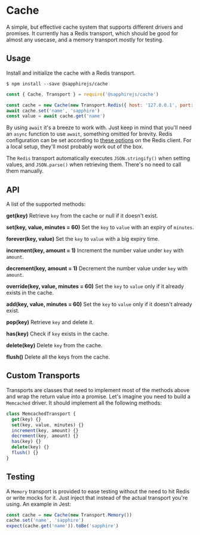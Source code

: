 # Cache

A simple, but effective cache system that supports different drivers and promises. It currently has a Redis transport, which should be good for almost any usecase, and a memory transport mostly for testing.

## Usage

Install and initialize the cache with a Redis transport.

```
$ npm install --save @sapphirejs/cache
```

```js
const { Cache, Transport } = require('@sapphirejs/cache')

const cache = new Cache(new Transport.Redis({ host: '127.0.0.1', port: 6379 }))
await cache.set('name', 'sapphire')
const value = await cache.get('name')
```

By using `await` it's a breeze to work with. Just keep in mind that you'll need an `async` function to use `await`, something omitted for brevity. Redis configuration can be set according to [these options](https://github.com/NodeRedis/node_redis#options-object-properties) on the Redis client. For a local setup, they'll most probably work out of the box.

The `Redis` transport automatically executes `JSON.stringify()` when setting values, and `JSON.parse()` when retrieving them. There's no need to call them manually.

## API

A list of the supported methods:

**get(key)** Retrieve `key` from the cache or null if it doesn't exist.

**set(key, value, minutes = 60)** Set the `key` to `value` with an expiry of `minutes`.

**forever(key, value)** Set the `key` to `value` with a big expiry time.

**increment(key, amount = 1)** Increment the number value under `key` with `amount`.

**decrement(key, amount = 1)** Decrement the number value under `key` with `amount`.

**override(key, value, minutes = 60)** Set the `key` to `value` only if it already exists in the cache.

**add(key, value, minutes = 60)** Set the `key` to `value` only if it doesn't already exist.

**pop(key)** Retrieve `key` and delete it.

**has(key)** Check if `key` exists in the cache.

**delete(key)** Delete `key` from the cache.

**flush()** Delete all the keys from the cache.

## Custom Transports

Transports are classes that need to implement most of the methods above and wrap the return value into a promise. Let's imagine you need to build a `Memcached` driver. It should implement all the following methods:

```js
class MemcachedTransport {
  get(key) {}
  set(key, value, minutes) {}
  increment(key, amount) {}
  decrement(key, amount) {}
  has(key) {}
  delete(key) {}
  flush() {}
}
```

## Testing

A `Memory` transport is provided to ease testing without the need to hit Redis or write mocks for it. Just inject that instead of the actual transport you're using. An example in Jest:

```js
const cache = new Cache(new Transport.Memory())
cache.set('name', 'sapphire')
expect(cache.get('name')).toBe('sapphire')
```
